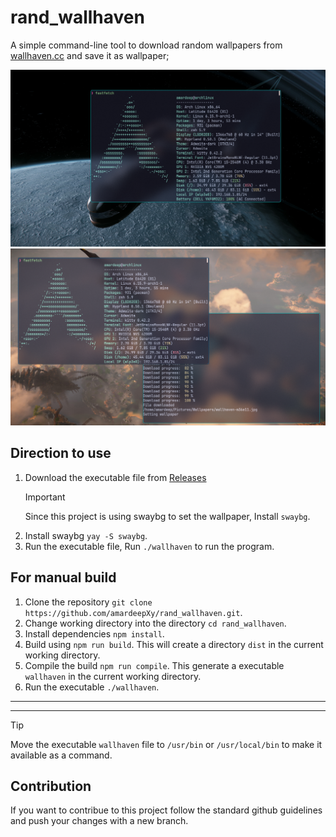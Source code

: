 # rand_wallhaven

A simple command-line tool to download random wallpapers from [wallhaven.cc](https://wallhaven.cc/) and save it as wallpaper;

![Wallpaper Screenshot](./demo/1.png)
![Wallpaper Screenshot](./demo/2.png)

## Direction to use

1. Download the executable file from [Releases](https://github.com/amardeepXy/rand_wallhaven/releases/latest)
   > [!IMPORTANT]
   > Since this project is using swaybg to set the wallpaper, Install `swaybg`.
2. Install swaybg `yay -S swaybg`.
3. Run the executable file, Run `./wallhaven` to run the program.

## For manual build

1. Clone the repository `git clone https://github.com/amardeepXy/rand_wallhaven.git`.
2. Change working directory into the directory `cd rand_wallhaven`.
3. Install dependencies `npm install`.
4. Build using `npm run build`.
   This will create a directory `dist` in the current working directory.
5. Compile the build `npm run compile`.
   This generate a executable `wallhaven` in the current working directory.
6. Run the executable `./wallhaven`.

---
---

> [!TIP]
> Move the executable `wallhaven` file to `/usr/bin` or `/usr/local/bin` to make it available as a command.

## Contribution
   If you want to contribue to this project follow the standard github guidelines and push your changes with a new branch. 

